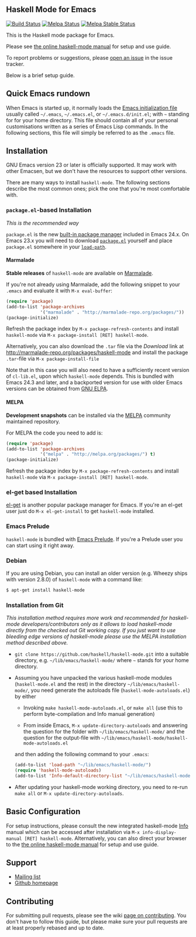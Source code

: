 Haskell Mode for Emacs
----------------------

[![Build Status](https://travis-ci.org/haskell/haskell-mode.svg?branch=master)](https://travis-ci.org/haskell/haskell-mode)
[![Melpa Status](http://melpa.org/packages/haskell-mode-badge.svg)](http://melpa.org/#/haskell-mode)
[![Melpa Stable Status](http://stable.melpa.org/packages/haskell-mode-badge.svg)](http://stable.melpa.org/#/haskell-mode)

This is the Haskell mode package for Emacs.

Please see
[the online haskell-mode manual](https://github.com/haskell/haskell-mode/wiki)
for setup and use guide.

To report problems or suggestions, please
[open an issue](https://github.com/haskell/haskell-mode/issues?state=open)
in the issue tracker.

Below is a brief setup guide.

Quick Emacs rundown
--------------------

When Emacs is started up, it normally loads the
[Emacs initialization file](http://www.gnu.org/software/emacs/manual/html_node/emacs/Init-File.html)
usually called `~/.emacs`, `~/.emacs.el`, or `~/.emacs.d/init.el`;
with `~` standing for for your home directory.  This file should
contain all of your personal customisations written as a series of
Emacs Lisp commands.  In the following sections, this file will simply
be referred to as the `.emacs` file.

Installation
------------

GNU Emacs version 23 or later is officially supported.  It may work
with other Emacsen, but we don't have the resources to support other
versions.

There are many ways to install `haskell-mode`. The following sections
describe the most common ones; pick the one that you're most
comfortable with.

### `package.el`-based Installation

*This is the recommended way*

`package.el` is the new
[built-in package manager](http://www.emacswiki.org/emacs/ELPA#toc4)
included in Emacs 24.x. On Emacs 23.x you will need to download
[`package.el`](http://bit.ly/pkg-el23) yourself and place `package.el`
somewhere in your
[`load-path`](http://www.emacswiki.org/emacs/LoadPath).

#### Marmalade

**Stable releases** of `haskell-mode` are available on
[Marmalade](http://marmalade-repo.org/packages/haskell-mode).

If you're not already using Marmalade, add the following snippet to
your `.emacs` and evaluate it with `M-x eval-buffer`:

```el
(require 'package)
(add-to-list 'package-archives
             '("marmalade" . "http://marmalade-repo.org/packages/"))
(package-initialize)
```

Refresh the package index by `M-x package-refresh-contents` and install
`haskell-mode` via `M-x package-install [RET] haskell-mode`.

Alternatively, you can also download the `.tar` file via the
_Download_ link at http://marmalade-repo.org/packages/haskell-mode and
install the package `.tar`-file via `M-x package-install-file`

Note that in this case you will also need to have a sufficiently
recent version of `cl-lib.el`, upon which `haskell-mode` depends.
This is bundled with Emacs 24.3 and later, and a backported version
for use with older Emacs versions can be obtained from
[GNU ELPA](http://elpa.gnu.org/packages/cl-lib.html).

#### MELPA

**Development snapshots** can be installed via the
[MELPA](http://melpa.org) community maintained repository.

For MELPA the code you need to add is:

```lisp
(require 'package)
(add-to-list 'package-archives
             '("melpa" . "http://melpa.org/packages/") t)
(package-initialize)
```

Refresh the package index by `M-x package-refresh-contents` and install
`haskell-mode` via `M-x package-install [RET] haskell-mode`.

### el-get based Installation

[el-get](https://github.com/dimitri/el-get) is another popular package manager for Emacs.
If you're an el-get user just do `M-x el-get-install` to get `haskell-mode` installed.

### Emacs Prelude

`haskell-mode` is bundled with
[Emacs Prelude](https://github.com/bbatsov/prelude). If you're a
Prelude user you can start using it right away.

### Debian

If you are using Debian, you can install an older version (e.g. Wheezy
ships with version 2.8.0) of `haskell-mode` with a command like:

```bash
$ apt-get install haskell-mode
```

### Installation from Git

*This installation method requires more work and recommended for haskell-mode developers/contributors only as it allows to load haskell-mode directly from the checked out Git working copy. If you just want to use bleeding edge versions of haskell-mode please use the MELPA installation method described above.*

-   `git clone https://github.com/haskell/haskell-mode.git` into a
    suitable directory, e.g. `~/lib/emacs/haskell-mode/` where `~`
    stands for your home directory.

-   Assuming you have unpacked the various haskell-mode modules
    (`haskell-mode.el` and the rest) in the directory
    `~/lib/emacs/haskell-mode/`, you need generate the autoloads file
    (`haskell-mode-autoloads.el`) by either

    - Invoking `make haskell-mode-autoloads.el`, or `make all` (use
      this to perform byte-compilation and Info manual generation)

    - From inside Emacs, `M-x update-directory-autoloads` and answering the question for
      the folder with `~/lib/emacs/haskell-mode/` and the question for the output-file with
      `~/lib/emacs/haskell-mode/haskell-mode-autoloads.el`

    and then adding the following command to your `.emacs`:

    ```el
    (add-to-list 'load-path "~/lib/emacs/haskell-mode/")
    (require 'haskell-mode-autoloads)
    (add-to-list 'Info-default-directory-list "~/lib/emacs/haskell-mode/")
    ```

-   After updating your haskell-mode working directory, you need to
    re-run `make all` or `M-x update-directory-autoloads`.

Basic Configuration
-------------------

For setup instructions, please consult the new integrated haskell-mode
[Info](https://www.gnu.org/software/texinfo/manual/info/info.html)
manual which can be accessed after installation via
`M-x info-display-manual [RET] haskell-mode`.
Alternatively, you can also direct your browser to the
[the online haskell-mode manual](https://github.com/haskell/haskell-mode/wiki)
for setup and use guide.

Support
-------

- [Mailing list](http://projects.haskell.org/cgi-bin/mailman/listinfo/haskellmode-emacs)
- [Github homepage](https://github.com/haskell/haskell-mode)

Contributing
------------

For submitting pull requests, please see the wiki
[page on contributing](https://github.com/haskell/haskell-mode/wiki/Contributing). You
don't have to follow this guide, but please make sure your pull
requests are at least properly rebased and up to date.

